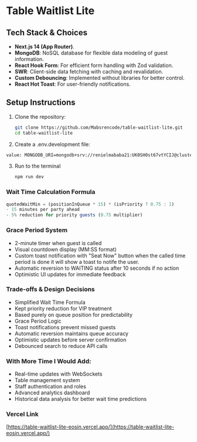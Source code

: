 # Table Waitlist Lite

## Tech Stack & Choices

- **Next.js 14 (App Router)**.
- **MongoDB**: NoSQL database for flexible data modeling of guest information.
- **React Hook Form**: For efficient form handling with Zod validation.
- **SWR**: Client-side data fetching with caching and revalidation.
- **Custom Debouncing**: Implemented without libraries for better control.
- **React Hot Toast**: For user-friendly notifications.

## Setup Instructions

1. Clone the repository:
   ```bash
   git clone https://github.com/Mabsrencode/table-waitlist-lite.git
   cd table-waitlist-lite
   ```
2. Create a .env.development file:

```bash
value: MONGODB_URI=mongodb+srv://renielmababa21:UK0SH0st67vtYCIJ@cluster0.clmtikl.mongodb.net/?retryWrites=true&w=majority&appName=Cluster0
```

3. Run to the terminal
   ```bash
   npm run dev
   ```

### Wait Time Calculation Formula

```javascript
quotedWaitMin = (positionInQueue * 15) * (isPriority ? 0.75 : 1)
- 15 minutes per party ahead
- 5% reduction for priority guests (0.75 multiplier)
```

### Grace Period System

- 2-minute timer when guest is called
- Visual countdown display (MM:SS format)
- Custom toast notification with "Seat Now" button when the called time period is done it will show a toast to notife the user.
- Automatic reversion to WAITING status after 10 seconds if no action
- Optimistic UI updates for immediate feedback

### Trade-offs & Design Decisions

- Simplified Wait Time Formula
- Kept priority reduction for VIP treatment
- Based purely on queue position for predictability
- Grace Period Logic
- Toast notifications prevent missed guests
- Automatic reversion maintains queue accuracy
- Optimistic updates before server confirmation
- Debounced search to reduce API calls

### With More Time I Would Add:

- Real-time updates with WebSockets
- Table management system
- Staff authentication and roles
- Advanced analytics dashboard
- Historical data analysis for better wait time predictions

### Vercel Link

[https://table-waitlist-lite-eosin.vercel.app/](https://table-waitlist-lite-eosin.vercel.app/)
